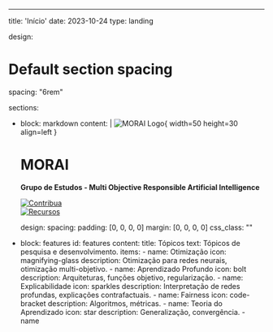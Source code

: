 ---
title: 'Início'
date: 2023-10-24
type: landing

design:
  # Default section spacing
  spacing: "6rem"

sections:
  - block: markdown
    content: |
      ![MORAI Logo](media/logo.svg){ width=50 height=30 align=left }

      # MORAI
      **Grupo de Estudos - Multi Objective Responsible Artificial Intelligence**

      [![Contribua](https://img.shields.io/badge/Contribua-%F0%9F%9A%80-blue)](https://giovanivaldrighi.github.io/morai_group/community/)  
      [![Recursos](https://img.shields.io/badge/Recursos-%E2%9C%94-green)](https://giovanivaldrighi.github.io/morai_group/docs/)

    design:
      spacing:
        padding: [0, 0, 0, 0]
        margin: [0, 0, 0, 0]
      css_class: ""
  - block: features
    id: features
    content:
      title: Tópicos
      text: Tópicos de pesquisa e desenvolvimento.
      items:
        - name: Otimização
          icon: magnifying-glass
          description: Otimização para redes neurais, otimização multi-objetivo.
        - name: Aprendizado Profundo
          icon: bolt
          description: Arquiteturas, funções objetivo, regularização.
        - name: Explicabilidade
          icon: sparkles
          description: Interpretação de redes profundas, explicações contrafactuais.
        - name: Fairness
          icon: code-bracket
          description: Algoritmos, métricas.
        - name: Teoria do Aprendizado
          icon: star
          description: Generalização, convergência.
        - name
